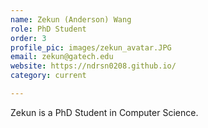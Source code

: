 ```yaml
---
name: Zekun (Anderson) Wang
role: PhD Student
order: 3
profile_pic: images/zekun_avatar.JPG
email: zekun@gatech.edu
website: https://ndrsn0208.github.io/
category: current

---
```


Zekun is a PhD Student in Computer Science.
